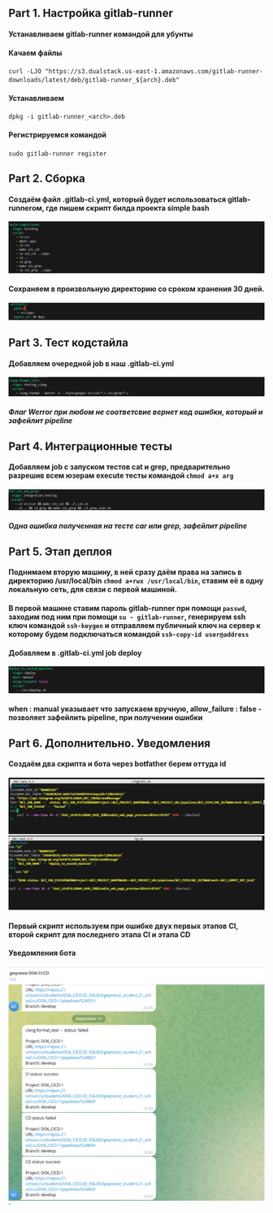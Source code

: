 ## Part 1. Настройка gitlab-runner
#### Устанавливаем gitlab-runner командой для убунты
#### Качаем файлы 
`curl -LJO "https://s3.dualstack.us-east-1.amazonaws.com/gitlab-runner-downloads/latest/deb/gitlab-runner_${arch}.deb"`
#### Устанавливаем
`dpkg -i gitlab-runner_<arch>.deb`
#### Регистрируемся командой
`sudo gitlab-runner register`
## Part 2. Сборка
#### Создаём файл .gitlab-ci.yml, который будет использоваться gitlab-runnerом, где пишем скрипт билда проекта simple bash
![building1](screens/Screenshot_1.png)
#### Сохраняем в произвольную директорию со сроком хранения 30 дней.
![building2](screens/Screenshot_2.png)
## Part 3. Тест кодстайла
#### Добавляем очередной job в наш .gitlab-ci.yml
![code-style](screens/Screenshot_3.png)
##### Флаг Werror при любом не соответсвие вернет код ошибки, который и зафейлит pipeline
## Part 4. Интеграционные тесты
#### Добавляем job с запуском тестов cat и grep, предварительно разрешив всем юзерам execute тесты командой `chmod a+x arg`
![int_test](screens/Screenshot_4.png)
##### Одна ошибка полученная на тесте car или grep, зафейлит pipeline
## Part 5. Этап деплоя
#### Поднимаем вторую машину, в ней сразу даём права на запись в директорию /usr/local/bin `chmod a+rwx /usr/local/bin`, ставим её в одну локальную сеть, для связи с первой машиной.
#### В первой машине ставим пароль gitlab-runner при помощи `passwd`, заходим под ним при помощи `su - gitlab-runner`, генерируем ssh ключ командой `ssh-keygen` и отправляем публичный ключ на сервер к которому будем подключаться командой `ssh-copy-id user@address`
#### Добавляем в .gitlab-ci.yml job deploy
![deploy](screens/Screenshot_5.png)
#### when : manual указывает что запускаем вручную, allow_failure : false - позволяет зафейлить pipeline, при получении ошибки 
## Part 6. Дополнительно. Уведомления
#### Создаём два скрипта и бота через botfather берем оттуда id 
![noti1](screens/Screenshot_6.png)
![noti2](screens/Screenshot_7.png)
#### Первый скрипт используем при ошибке двух первых этапов CI, второй скрипт для последнего этапа CI и этапа CD
#### Уведомления бота
![noti3](screens/Screenshot_8.png)`